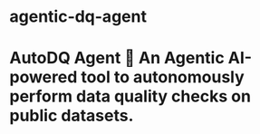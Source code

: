 # agentic-dq-agent
# AutoDQ Agent 🚀 An Agentic AI-powered tool to autonomously perform data quality checks on public datasets.
